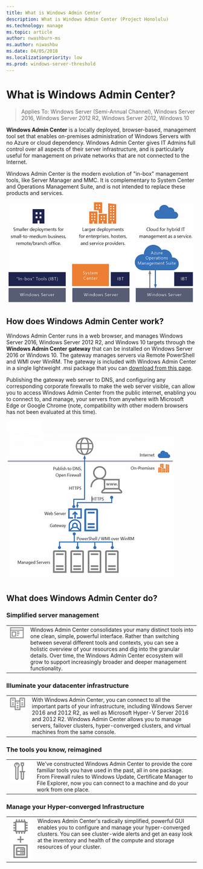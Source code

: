 ```yaml
---
title: What is Windows Admin Center
description: What is Windows Admin Center (Project Honolulu)
ms.technology: manage
ms.topic: article
author: nwashburn-ms
ms.author: niwashbu
ms.date: 04/05/2018
ms.localizationpriority: low
ms.prod: windows-server-threshold
---
```


# What is Windows Admin Center?

>Applies To: Windows Server (Semi-Annual Channel), Windows Server 2016, Windows Server 2012 R2, Windows Server 2012, Windows 10

<b>Windows Admin Center</b> is a locally deployed, browser-based, management tool set that enables on-premises administration of Windows Servers with no Azure or cloud dependency. Windows Admin Center gives IT Admins full control over all aspects of their server infrastructure, and is particularly useful for management on private networks that are not connected to the Internet.

Windows Admin Center is the modern evolution of "in-box" management tools, like Server Manager and MMC. It is complementary to System Center and Operations Management Suite, and is not intended to replace these products and services.

![](../../media/honolulu-ga/wac-deploy-graphic.png)

## How does Windows Admin Center work?

Windows Admin Center runs in a web browser, and manages Windows Server 2016, Windows Server 2012 R2, and Windows 10 targets through the <b>Windows Admin Center gateway</b> that can be installed on Windows Server 2016 or Windows 10. The gateway manages servers via Remote PowerShell and WMI over WinRM.  The gateway is included with Windows Admin Center in a single lightweight .msi package that you can [download from this page](https://aka.ms/WindowsAdminCenter).

Publishing the gateway web server to DNS, and configuring any corresponding corporate firewalls to make the web server visible, can allow you to access Windows Admin Center from the public internet, enabling you to connect to, and manage, your servers from anywhere with Microsoft Edge or Google Chrome (note, compatibility with other modern browsers has not been evaluated at this time).

![](../../media/honolulu-ga/spacer1.png)![](../../media/honolulu-ga/architecture.png)

## What does Windows Admin Center do?

### Simplified server management

<table>
    <tr>
        <td style="vertical-align: top;">
            <img src="../../media/honolulu-ga/what-is-icon1.png" width="300" alt="Icon representing app window"> 
        </td>
        <td style="vertical-align: top;">
Windows Admin Center consolidates your many distinct tools into one clean, simple, powerful interface.  Rather than switching between several different tools and contexts, you can see a holistic overview of your resources and dig into the granular details.  Over time, the Windows Admin Center ecosystem will grow to support increasingly broader and deeper management functionality.
        </td>
    </tr>
</table>

### Illuminate your datacenter infrastructure

<table>
    <tr>
        <td style="vertical-align: top;">
            <img src="../../media/honolulu-ga/what-is-icon2.png" width="300" alt="Icon representing app window"> 
        </td>
        <td style="vertical-align: top;">
With Windows Admin Center, you can connect to all the important parts of your infrastructure, including Windows Server 2016 and 2012 R2, as well as Microsoft Hyper-V Server 2016 and 2012 R2.  Windows Admin Center allows you to manage servers, failover clusters, hyper-converged clusters, and virtual machines from the same console.
        </td>
    </tr>
</table>

### The tools you know, reimagined

<table>
    <tr>
        <td style="vertical-align: top;">
            <img src="../../media/honolulu-ga/what-is-icon3.png" width="300" alt="Icon representing app window"> 
        </td>
        <td style="vertical-align: top;">
We've constructed Windows Admin Center to provide the core familiar tools you have used in the past, all in one package.  From Firewall rules to Windows Update, Certificate Manager to File Explorer, now you can connect to a machine and do your work from one place.
        </td>
    </tr>
</table>

### Manage your Hyper-converged Infrastructure

<table>
    <tr>
        <td style="vertical-align: top;">
            <img src="../../media/honolulu-ga/what-is-icon4.png" width="300" alt="Icon representing app window"> 
        </td>
        <td style="vertical-align: top;">
Windows Admin Center's radically simplified, powerful GUI enables you to configure and manage your hyper-converged clusters.  You can see cluster-wide alerts and get an easy look at the inventory and health of the compute and storage resources of your cluster.
        </td>
    </tr>
</table>

